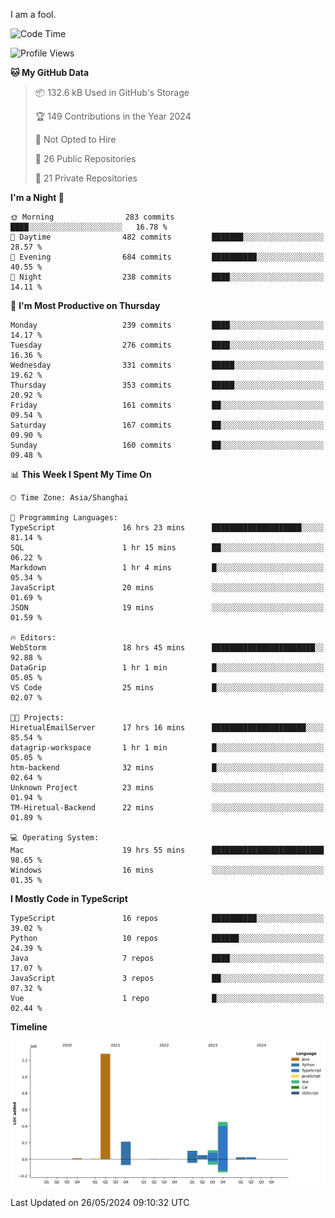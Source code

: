 I am a fool.

<!--START_SECTION:waka-->
![Code Time](http://img.shields.io/badge/Code%20Time-1%2C459%20hrs%2040%20mins-blue)

![Profile Views](http://img.shields.io/badge/Profile%20Views-0-blue)

**🐱 My GitHub Data** 

> 📦 132.6 kB Used in GitHub's Storage 
 > 
> 🏆 149 Contributions in the Year 2024
 > 
> 🚫 Not Opted to Hire
 > 
> 📜 26 Public Repositories 
 > 
> 🔑 21 Private Repositories 
 > 
**I'm a Night 🦉** 

```text
🌞 Morning                283 commits         ████░░░░░░░░░░░░░░░░░░░░░   16.78 % 
🌆 Daytime                482 commits         ███████░░░░░░░░░░░░░░░░░░   28.57 % 
🌃 Evening                684 commits         ██████████░░░░░░░░░░░░░░░   40.55 % 
🌙 Night                  238 commits         ████░░░░░░░░░░░░░░░░░░░░░   14.11 % 
```
📅 **I'm Most Productive on Thursday** 

```text
Monday                   239 commits         ████░░░░░░░░░░░░░░░░░░░░░   14.17 % 
Tuesday                  276 commits         ████░░░░░░░░░░░░░░░░░░░░░   16.36 % 
Wednesday                331 commits         █████░░░░░░░░░░░░░░░░░░░░   19.62 % 
Thursday                 353 commits         █████░░░░░░░░░░░░░░░░░░░░   20.92 % 
Friday                   161 commits         ██░░░░░░░░░░░░░░░░░░░░░░░   09.54 % 
Saturday                 167 commits         ██░░░░░░░░░░░░░░░░░░░░░░░   09.90 % 
Sunday                   160 commits         ██░░░░░░░░░░░░░░░░░░░░░░░   09.48 % 
```


📊 **This Week I Spent My Time On** 

```text
🕑︎ Time Zone: Asia/Shanghai

💬 Programming Languages: 
TypeScript               16 hrs 23 mins      ████████████████████░░░░░   81.14 % 
SQL                      1 hr 15 mins        ██░░░░░░░░░░░░░░░░░░░░░░░   06.22 % 
Markdown                 1 hr 4 mins         █░░░░░░░░░░░░░░░░░░░░░░░░   05.34 % 
JavaScript               20 mins             ░░░░░░░░░░░░░░░░░░░░░░░░░   01.69 % 
JSON                     19 mins             ░░░░░░░░░░░░░░░░░░░░░░░░░   01.59 % 

🔥 Editors: 
WebStorm                 18 hrs 45 mins      ███████████████████████░░   92.88 % 
DataGrip                 1 hr 1 min          █░░░░░░░░░░░░░░░░░░░░░░░░   05.05 % 
VS Code                  25 mins             █░░░░░░░░░░░░░░░░░░░░░░░░   02.07 % 

🐱‍💻 Projects: 
HiretualEmailServer      17 hrs 16 mins      █████████████████████░░░░   85.54 % 
datagrip-workspace       1 hr 1 min          █░░░░░░░░░░░░░░░░░░░░░░░░   05.05 % 
htm-backend              32 mins             █░░░░░░░░░░░░░░░░░░░░░░░░   02.64 % 
Unknown Project          23 mins             ░░░░░░░░░░░░░░░░░░░░░░░░░   01.94 % 
TM-Hiretual-Backend      22 mins             ░░░░░░░░░░░░░░░░░░░░░░░░░   01.89 % 

💻 Operating System: 
Mac                      19 hrs 55 mins      █████████████████████████   98.65 % 
Windows                  16 mins             ░░░░░░░░░░░░░░░░░░░░░░░░░   01.35 % 
```

**I Mostly Code in TypeScript** 

```text
TypeScript               16 repos            ██████████░░░░░░░░░░░░░░░   39.02 % 
Python                   10 repos            ██████░░░░░░░░░░░░░░░░░░░   24.39 % 
Java                     7 repos             ████░░░░░░░░░░░░░░░░░░░░░   17.07 % 
JavaScript               3 repos             ██░░░░░░░░░░░░░░░░░░░░░░░   07.32 % 
Vue                      1 repo              █░░░░░░░░░░░░░░░░░░░░░░░░   02.44 % 
```



**Timeline**

![Lines of Code chart](https://raw.githubusercontent.com/VeejaLiu/VeejaLiu/master/assets/bar_graph.png)


 Last Updated on 26/05/2024 09:10:32 UTC
<!--END_SECTION:waka-->
